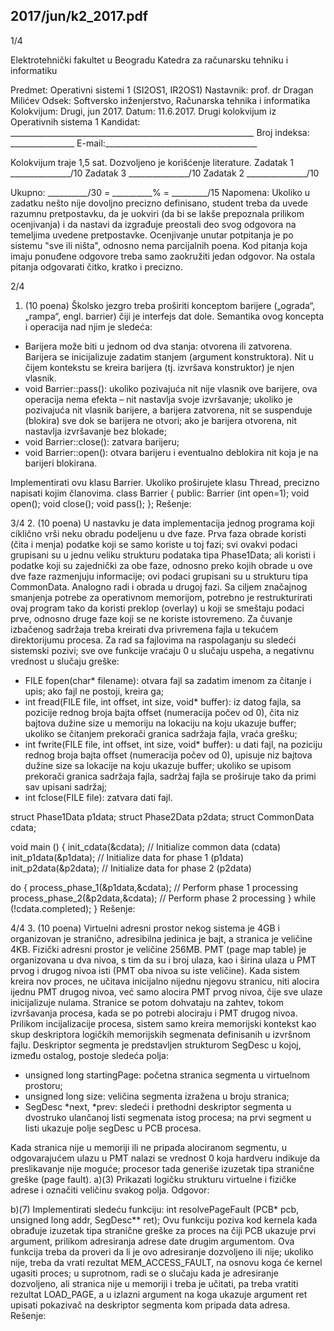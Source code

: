 2017/jun/k2_2017.pdf
--------------------------------------------------------------------------------


1/4

Elektrotehnički fakultet u Beogradu
Katedra za računarsku tehniku i informatiku

Predmet:   Operativni sistemi 1 (SI2OS1, IR2OS1)
Nastavnik:  prof. dr Dragan Milićev
Odsek: Softversko inženjerstvo, Računarska tehnika i informatika
Kolokvijum: Drugi, jun 2017.
Datum:    11.6.2017.
Drugi kolokvijum iz Operativnih sistema 1
Kandidat:   _____________________________________________________________
Broj indeksa: ________________  E-mail:______________________________________

Kolokvijum traje 1,5 sat. Dozvoljeno je korišćenje literature.
Zadatak 1 _______________/10   Zadatak 3 _______________/10
Zadatak 2    _______________/10

Ukupno:    __________/30 = __________% = _________/15
Napomena:  Ukoliko u  zadatku nešto nije dovoljno precizno definisano, student treba da
uvede razumnu pretpostavku, da je uokviri (da bi se lakše prepoznala prilikom ocenjivanja) i
da  nastavi  da  izgrađuje  preostali  deo  svog  odgovora  na  temeljima  uvedene  pretpostavke.
Ocenjivanje unutar potpitanja je po sistemu "sve ili ništa", odnosno nema parcijalnih poena.
Kod pitanja koja imaju ponuđene odgovore treba samo zaokružiti jedan odgovor. Na ostala
pitanja odgovarati čitko, kratko i precizno.


2/4
1.    (10 poena)
Školsko jezgro treba proširiti konceptom barijere („ograda“, „rampa“, engl. barrier) čiji je
interfejs dat dole. Semantika ovog koncepta i operacija nad njim je sledeća:

- Barijera može biti u jednom od dva stanja: otvorena ili zatvorena. Barijera se
inicijalizuje zadatim stanjem (argument konstruktora). Nit u čijem kontekstu se kreira
barijera (tj. izvršava konstruktor) je njen vlasnik.
- void Barrier::pass(): ukoliko pozivajuća nit nije vlasnik ove barijere, ova
operacija nema efekta – nit nastavlja svoje izvršavanje; ukoliko je pozivajuća nit
vlasnik barijere, a barijera zatvorena, nit se suspenduje (blokira) sve dok se barijera
ne otvori; ako je barijera otvorena, nit nastavlja izvršavanje bez blokade;
- void Barrier::close(): zatvara barijeru;
- void Barrier::open(): otvara barijeru i eventualno deblokira nit koja je na barijeri
blokirana.

Implementirati ovu klasu Barrier. Ukoliko proširujete klasu Thread, precizno napisati kojim
članovima.
class Barrier {
public:
  Barrier (int open=1);
  void open();
  void close();
  void pass();
};
Rešenje:

3/4
2.    (10 poena)
U nastavku je data implementacija jednog programa koji ciklično vrši neku obradu podeljenu
u dve faze. Prva faza obrade koristi (čita i menja) podatke koji se samo koriste u toj fazi; svi
ovakvi podaci grupisani su u jednu veliku strukturu podataka tipa Phase1Data; ali koristi i
podatke koji su zajednički za obe faze, odnosno preko kojih obrade u ove dve faze razmenjuju
informacije; ovi podaci grupisani su u strukturu tipa CommonData. Analogno radi i obrada u
drugoj fazi.
Sa ciljem značajnog smanjenja potrebe za operativnom memorijom, potrebno je restrukturirati
ovaj program tako da koristi preklop (overlay) u koji se smeštaju podaci prve, odnosno druge
faze  koji  se  ne  koriste  istovremeno.  Za  čuvanje  izbačenog  sadržaja  treba  kreirati  dva
privremena  fajla  u tekućem  direktorijumu procesa. Za rad sa  fajlovima na raspolaganju su
sledeći sistemski pozivi; sve ove funkcije vraćaju 0 u slučaju uspeha, a negativnu vrednost u
slučaju greške:

- FILE fopen(char* filename): otvara fajl sa zadatim imenom za čitanje i upis; ako
fajl ne postoji, kreira ga;
- int fread(FILE file, int offset, int size, void* buffer): iz datog fajla,
sa pozicije rednog broja bajta offset (numeracija počev od 0), čita niz bajtova dužine
size u memoriju na lokaciju na koju ukazuje buffer; ukoliko se čitanjem prekorači
granica sadržaja fajla, vraća grešku;
- int fwrite(FILE file, int offset, int size, void* buffer): u dati fajl, na
poziciju  rednog  broja  bajta offset  (numeracija  počev  od  0),  upisuje  niz  bajtova
dužine size sa lokacije na koju ukazuje buffer; ukoliko se upisom prekorači granica
sadržaja fajla, sadržaj fajla se proširuje tako da primi sav upisani sadržaj;
- int fclose(FILE file): zatvara dati fajl.

struct Phase1Data p1data;
struct Phase2Data p2data;
struct CommonData cdata;

void main () {
  init_cdata(&cdata);   // Initialize common data (cdata)
  init_p1data(&p1data); // Initialize data for phase 1 (p1data)
  init_p2data(&p2data); // Initialize data for phase 2 (p2data)

  do {
    process_phase_1(&p1data,&cdata);  // Perform phase 1 processing
    process_phase_2(&p2data,&cdata);  // Perform phase 2 processing
  } while (!cdata.completed);
}
Rešenje:

4/4
3. (10 poena)
Virtuelni adresni prostor nekog sistema je 4GB i organizovan je stranično, adresibilna jedinica
je bajt, a stranica je veličine 4KB. Fizički adresni prostor je veličine 256MB. PMT (page map
table) je organizovana u dva nivoa, s tim da su i broj ulaza, kao i širina ulaza u PMT prvog i
drugog nivoa isti (PMT oba nivoa su iste veličine).
Kada  sistem  kreira  nov  proces,  ne  učitava  inicijalno  nijednu  njegovu  stranicu,  niti  alocira
ijednu PMT drugog  nivoa, već  samo  alocira PMT prvog  nivoa, čije sve ulaze inicijalizuje
nulama. Stranice se potom dohvataju na zahtev, tokom izvršavanja procesa, kada se po potrebi
alociraju i PMT drugog nivoa. Prilikom incijalizacije procesa, sistem samo kreira memorijski
kontekst kao skup deskriptora logičkih memorijskih segmenata definisanih u izvršnom fajlu.
Deskriptor  segmenta  je  predstavljen  strukturom SegDesc  u  kojoj,  između  ostalog,  postoje
sledeća polja:

- unsigned long startingPage: početna stranica segmenta u virtuelnom prostoru;
- unsigned long size: veličina segmenta izražena u broju stranica;
- SegDesc  *next,  *prev:  sledeći  i  prethodni  deskriptor  segmenta  u  dvostruko
ulančanoj listi segmenata istog procesa; na prvi segment u listi ukazuje polje segDesc
u PCB procesa.

Kada stranica nije u memoriji ili ne pripada alociranom segmentu, u odgovarajućem ulazu u
PMT nalazi se vrednost 0 koja hardveru indikuje da preslikavanje nije moguće; procesor tada
generiše izuzetak tipa stranične greške (page fault).
a)(3)  Prikazati logičku strukturu virtuelne i fizičke adrese i označiti veličinu svakog polja.
Odgovor:


b)(7)  Implementirati sledeću funkciju:
int resolvePageFault (PCB* pcb, unsigned long addr, SegDesc** ret);
Ovu funkciju poziva kod kernela kada obrađuje izuzetak tipa stranične greške za proces na čiji
PCB  ukazuje  prvi  argument,  prilikom  adresiranja  adrese  date  drugim  argumentom.  Ova
funkcija treba da proveri da li je ovo adresiranje dozvoljeno ili nije; ukoliko nije, treba da
vrati rezultat  MEM_ACCESS_FAULT, na osnovu koga će kernel ugasiti proces; u suprotnom, radi
se o slučaju kada je adresiranje dozvoljeno, ali stranica nije u memoriji i treba je učitati, pa
treba vratiti rezultat  LOAD_PAGE, a u izlazni argument na koga ukazuje argument ret upisati
pokazivač na deskriptor segmenta kom pripada data adresa.
Rešenje:




